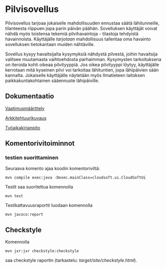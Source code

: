 # Pilvisovellus
Pilvisovellus tarjoaa jokaiselle mahdollisuuden ennustaa säätä lähitunneille, tilanteesta riippuen jopa parin päivän päähän. Sovelluksen käyttäjät voivat nähdä myös toistensa tekemiä pilvihavaintoja - tilastoja tehdyistä havainnoista. Käyttäjälle *tarjotaan* mahdollisuus tallentaa oma havainto sovelluksen tietokantaan muiden nähtäville. 

Sovellus kysyy havaitsijalta kysymyksiä nähdystä pilvestä, joihin havaitsija valitsee muutamasta vaihtoehdosta parhaimman. Kysymysten tarkoituksena on iteroida kohti oikeaa pilvityyppiä. Jos oikea pilvityyppi löytyy, käyttäjälle kerrotaan mitä kyseinen pilvi voi tarkoitaa lähituntien, jopa lähipäivien sään kannalta.
Jokaiselle käyttäjälle näytetään myös Ilmatieteen laitoksen paikkakuntakohtainen sääennuste lähipäiville.

## Dokumentaatio

[Vaatimusmäärittely](https://github.com/civuaine/OTM2018_harjoitustyo/blob/master/Dokumentaatio/vaatimusmaarittely.md)

[Arkkitehtuurikuvaus](https://github.com/civuaine/OTM2018_harjoitustyo/blob/master/Dokumentaatio/arkkitehtuuri.md)

[Työaikakirjanpito](https://github.com/civuaine/OTM2018_harjoitustyo/blob/master/Dokumentaatio/tuntikirjanpito.md)


## Komentorivitoiminnot

### testien suorittaminen

Seuraava komento ajaa koodin komentoriviltä:
```
mvn compile exec:java -Dexec.mainClass=cloudsoft.ui.CloudSoftUi

```

Testit saa suoritettua komennolla

```
mvn test
```

Testikattavuusraportti luodaan komennolla

```
mvn jacoco:report
```


## Checkstyle

Komennolla
```
mvn jxr:jxr checkstyle:checkstyle
```
saa checkstyle raportin (tarkastelu: _target/site/checkstyle.html_).



